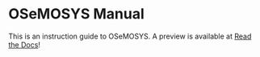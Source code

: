 # OSeMOSYS Manual

This is an instruction guide to OSeMOSYS. A preview is available at [Read the Docs](http://osemosys.readthedocs.io/en/latest/)!

